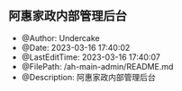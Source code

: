 
## 阿惠家政内部管理后台
 * @Author: Undercake
 * @Date: 2023-03-16 17:40:02
 * @LastEditTime: 2023-03-16 17:40:07
 * @FilePath: /ah-main-admin/README.md
 * @Description: 阿惠家政内部管理后台
